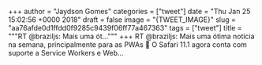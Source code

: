 
+++
author = "Jaydson Gomes"
categories = ["tweet"]
date = "Thu Jan 25 15:02:56 +0000 2018"
draft = false
image = "{TWEET_IMAGE}"
slug = "aa76afde0d1ffdd0f9285c9439f06ff77a467363"
tags = ["tweet"]
title = """RT @braziljs: Mais uma ót..."""
+++
RT @braziljs: Mais uma ótima notícia na semana, principalmente para as PWAs 🙌
O Safari 11.1 agora conta com suporte a Service Workers e Web…
